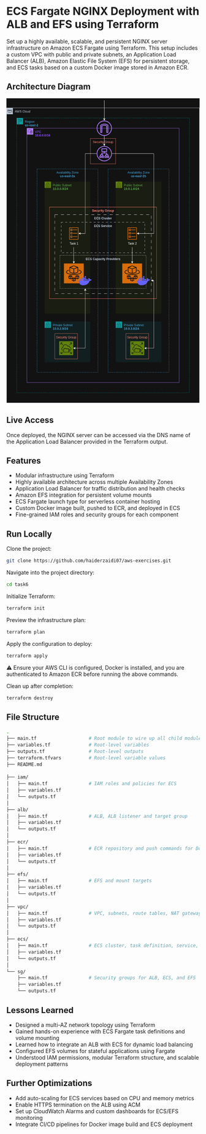 # ECS Fargate NGINX Deployment with ALB and EFS using Terraform

Set up a highly available, scalable, and persistent NGINX server infrastructure on Amazon ECS Fargate using Terraform. This setup includes a custom VPC with public and private subnets, an Application Load Balancer (ALB), Amazon Elastic File System (EFS) for persistent storage, and ECS tasks based on a custom Docker image stored in Amazon ECR.


## Architecture Diagram

![Architecture Diagram](ECSFargateNginxDeploymentALBandEFS-Task6-HaiderZaidi.drawio.png)


## Live Access

Once deployed, the NGINX server can be accessed via the DNS name of the Application Load Balancer provided in the Terraform output.


## Features

- Modular infrastructure using Terraform
- Highly available architecture across multiple Availability Zones
- Application Load Balancer for traffic distribution and health checks
- Amazon EFS integration for persistent volume mounts
- ECS Fargate launch type for serverless container hosting
- Custom Docker image built, pushed to ECR, and deployed in ECS
- Fine-grained IAM roles and security groups for each component


## Run Locally

Clone the project:

```bash
git clone https://github.com/haiderzaidi07/aws-exercises.git
```

Navigate into the project directory:

```bash
cd task6
```

Initialize Terraform:

```bash
terraform init
```

Preview the infrastructure plan:

```bash
terraform plan
```

Apply the configuration to deploy:

```bash
terraform apply
```

⚠️ Ensure your AWS CLI is configured, Docker is installed, and you are authenticated to Amazon ECR before running the above commands.

Clean up after completion:

```bash
terraform destroy
```


## File Structure

```bash
.
├── main.tf                   # Root module to wire up all child modules
├── variables.tf              # Root-level variables
├── outputs.tf                # Root-level outputs
├── terraform.tfvars          # Root-level variable values
├── README.md                 

├── iam/
│   ├── main.tf               # IAM roles and policies for ECS
│   ├── variables.tf
│   └── outputs.tf
│
├── alb/
│   ├── main.tf               # ALB, ALB listener and target group
│   ├── variables.tf
│   └── outputs.tf
│
├── ecr/
│   ├── main.tf               # ECR repository and push commands for Docker image
│   ├── variables.tf
│   └── outputs.tf
│
├── efs/
│   ├── main.tf               # EFS and mount targets
│   ├── variables.tf
│   └── outputs.tf
│
├── vpc/
│   ├── main.tf               # VPC, subnets, route tables, NAT gateway, IGW
│   ├── variables.tf
│   └── outputs.tf
│
├── ecs/
│   ├── main.tf               # ECS cluster, task definition, service, ECR image, EFS mount
│   ├── variables.tf
│   └── outputs.tf
│
└── sg/
    ├── main.tf               # Security groups for ALB, ECS, and EFS
    ├── variables.tf
    └── outputs.tf
```


## Lessons Learned

* Designed a multi-AZ network topology using Terraform
* Gained hands-on experience with ECS Fargate task definitions and volume mounting
* Learned how to integrate an ALB with ECS for dynamic load balancing
* Configured EFS volumes for stateful applications using Fargate
* Understood IAM permissions, modular Terraform structure, and scalable deployment patterns


## Further Optimizations

* Add auto-scaling for ECS services based on CPU and memory metrics
* Enable HTTPS termination on the ALB using ACM
* Set up CloudWatch Alarms and custom dashboards for ECS/EFS monitoring
* Integrate CI/CD pipelines for Docker image build and ECS deployment
